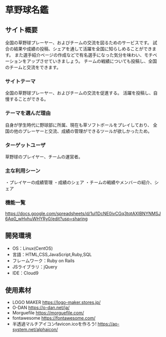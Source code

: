 # 草野球名鑑

## サイト概要
全国の草野球プレーヤー、およびチームの交流を図るためのサービスです。
試合の結果や成績の投稿、シェアを通して活躍を全国に知らしめることができます。
また選手紹介ページの作成などで有名選手になった気分を味わい、モチベーションをアップさせていきましょう。
チームの戦績についても投稿し、全国のチームと交流をできます。

### サイトテーマ
全国の草野球プレーヤー、およびチームの交流を促進する。
活躍を投稿し、自慢することができる。

### テーマを選んだ理由
自身が学生時代に野球部に所属、現在も草ソフトボールをプレイしており、
全国の他のプレーヤーと交流、成績の管理ができるツールが欲しかったため。

### ターゲットユーザ
草野球のプレイヤー、チームの運営者。

### 主な利用シーン
・プレイヤーの成績管理
・成績のシェア
・チームの戦績やメンバーの紹介、シェア

### 機能一覧
<https://docs.google.com/spreadsheets/d/1uI1DcNE0ivCGq3tqtAXIBNYNMSJ6Aq0_wHvhuWHYRy0/edit?usp=sharing>

## 開発環境
- OS：Linux(CentOS)
- 言語：HTML,CSS,JavaScript,Ruby,SQL
- フレームワーク：Ruby on Rails
- JSライブラリ：jQuery
- IDE：Cloud9

## 使用素材
- LOGO MAKER <https://logo-maker.stores.jp/>
- O-DAN <https://o-dan.net/ja/>
- Morguefile <https://morguefile.com/>
- fontawesome <https://fontawesome.com/>
- 半透過マルチアイコンfavicon.icoを作ろう! <https://ao-system.net/alphaicon/>
